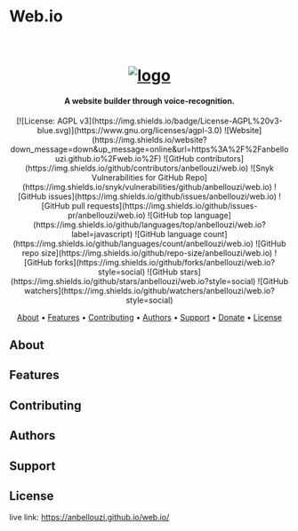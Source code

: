 # Web.io
<h1 align="center">
  <br>
  <a href="https://anbellouzi.github.io/web.io/"><img src="https://cdn.filestackcontent.com/GyD60bydSW2n1W5YtB2b" alt="logo"></a>
</h1>

<h4 align="center">A website builder through voice-recognition.</h4>

<p align="center">
    [![License: AGPL v3](https://img.shields.io/badge/License-AGPL%20v3-blue.svg)](https://www.gnu.org/licenses/agpl-3.0)
    ![Website](https://img.shields.io/website?down_message=down&up_message=online&url=https%3A%2F%2Fanbellouzi.github.io%2Fweb.io%2F)
    ![GitHub contributors](https://img.shields.io/github/contributors/anbellouzi/web.io)
    ![Snyk Vulnerabilities for GitHub Repo](https://img.shields.io/snyk/vulnerabilities/github/anbellouzi/web.io)
    ![GitHub issues](https://img.shields.io/github/issues/anbellouzi/web.io)
    ![GitHub pull requests](https://img.shields.io/github/issues-pr/anbellouzi/web.io)
    ![GitHub top language](https://img.shields.io/github/languages/top/anbellouzi/web.io?label=javascript)
    ![GitHub language count](https://img.shields.io/github/languages/count/anbellouzi/web.io)
    ![GitHub repo size](https://img.shields.io/github/repo-size/anbellouzi/web.io)
    ![GitHub forks](https://img.shields.io/github/forks/anbellouzi/web.io?style=social)
    ![GitHub stars](https://img.shields.io/github/stars/anbellouzi/web.io?style=social)
    ![GitHub watchers](https://img.shields.io/github/watchers/anbellouzi/web.io?style=social)
</p>

<p align="center">
  <a href="#about">About</a> •
  <a href="#features">Features</a> •
  <a href="#contributing">Contributing</a> •
  <a href="#authors">Authors</a> •
  <a href="#support">Support</a> •
  <a href="#donate">Donate</a> •
  <a href="#license">License</a>
</p>

## About

## Features

## Contributing

## Authors

## Support

## License


live link: https://anbellouzi.github.io/web.io/
